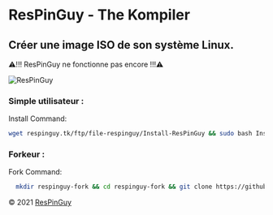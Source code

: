 # ResPinGuy - The Kompiler
## Créer une image ISO de son système Linux.

⚠!!! ResPinGuy ne fonctionne pas encore !!!⚠

![ResPinGuy](https://avatars.githubusercontent.com/u/88199930?v=4)

### Simple utilisateur :
Install Command:

```bash
wget respinguy.tk/ftp/file-respinguy/Install-ResPinGuy && sudo bash Install-ResPinGuy
```

### Forkeur :
Fork Command:
```bash
  mkdir respinguy-fork && cd respinguy-fork && git clone https://github.com/ResPinGuy/ResPinGuy.git && cd ResPinGuy && bash ./build
```

&copy; 2021 [ResPinGuy](http://respinguy.tk)
